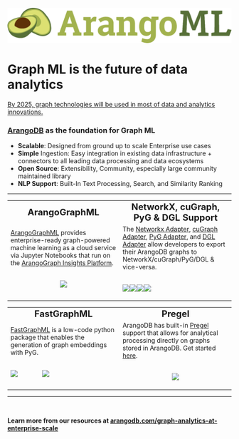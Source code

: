 ![](/assets/logo.png)

# Graph ML is the future of data analytics

[By 2025, graph technologies will be used in most of data and analytics innovations.](https://www.techrepublic.com/article/gartner-top-10-data-and-analytics-technology-trends-for-2021/)

<!-- <img height="210" align="right" src="/assets/arangoml.jpeg" />
 -->
### [ArangoDB](https://www.arangodb.com/) as the foundation for Graph ML
* **Scalable**: Designed from ground up to scale Enterprise use cases 
* **Simple** Ingestion: Easy integration in existing data infrastructure + connectors to all leading data processing and data ecosystems
* **Open Source**: Extensibility, Community, especially large community maintained library
* **NLP Support**: Built-In Text Processing, Search, and Similarity Ranking

---
<table>
 <tr>
    <td align="center" width="50%"><b style="font-size:20px">ArangoGraphML</b></td>
    <td align="center" width="50%"><b style="font-size:20px">NetworkX, cuGraph, PyG & DGL Support</b></td>
 </tr>
 <tr>
    <td>
        <div>
          <a href="https://docs.arangodb.com/3.11/data-science/graphml/#arangographml">ArangoGraphML</a> provides enterprise-ready graph-powered machine learning as a cloud service via Jupyter Notebooks that run on the <a href="https://cloud.arangodb.com/"> ArangoGraph Insights Platform</a>.
          <br></br>
          <p align="center"><img width="65%" src="https://raw.githubusercontent.com/arangoml/arangopipe/master/assets/logos/ArangoML_Pipleline_Overview.jpg" /></p>
        </div>
    </td>
    <td>
        <div>
          The <a href="https://github.com/arangoml/networkx-adapter">Networkx Adapter</a>, <a href="https://github.com/arangoml/cugraph-adapter">cuGraph Adapter</a>, <a href="https://github.com/arangoml/pyg-adapter">PyG Adapter</a>, and <a href="https://github.com/arangoml/dgl-adapter">DGL Adapter</a> allow developers to export their ArangoDB graphs to NetworkX/cuGraph/PyG/DGL & vice-versa.
        </div>
        <br/>
        <p style="display: flex" align="center">
          <a href="https://github.com/arangoml/networkx-adapter"><img width="20%" src="https://avatars.githubusercontent.com/u/388785?s=280&v=4"/></a>
          <a href="https://github.com/arangoml/cugraph-adapter"><img width="20%" src="https://avatars.githubusercontent.com/u/43887749?s=200&v=4"/></a>
          <a href="https://github.com/arangoml/pyg-adapter"><img width="20%" src="https://avatars.githubusercontent.com/u/89995122?s=200&v=4"/></a>
          <a href="https://github.com/arangoml/dgl-adapter"><img width="20%" src="https://avatars.githubusercontent.com/u/11508361?s=200&v=4"/></a>
        </p>
    </td>
 </tr>
</table>

<table>
 <tr>
    <td align="center" width="33%"><b style="font-size:20px">FastGraphML</b></td>
    <td align="center" width="33%"><b style="font-size:20px">Pregel</b></td>
 </tr>
 <tr>
    <td>
        <div>
          <a href="https://github.com/arangoml/fastgraphml">FastGraphML</a> is a low-code python package that enables the generation of graph embeddings with PyG.
          <br></br>
          <p style="display: flex" align="center">
            <img width="30%" src="https://avatars.githubusercontent.com/u/5547849?s=200&v=4"/>
            <img width="30%" src="https://avatars.githubusercontent.com/u/89995122?s=200&v=4"/>
          </p>
        </div>
    </td>
    <td>
        <div>
          ArangoDB has built-in <a href="https://blog.acolyer.org/2015/05/26/pregel-a-system-for-large-scale-graph-processing/">Pregel</a> support that allows for analytical processing directly on graphs stored in ArangoDB. Get started <a href="https://www.arangodb.com/docs/stable/graphs-pregel.html">here</a>.
         <br></br>
         <p align="center"><img height="135vh" src="https://cdn-icons-png.flaticon.com/512/1555/1555855.png" /></p>
        </div>
     </td>
 </tr>
</table>

---
<br/>

**Learn more from our resources at [arangodb.com/graph-analytics-at-enterprise-scale](https://www.arangodb.com/graph-analytics-at-enterprise-scale/)**
